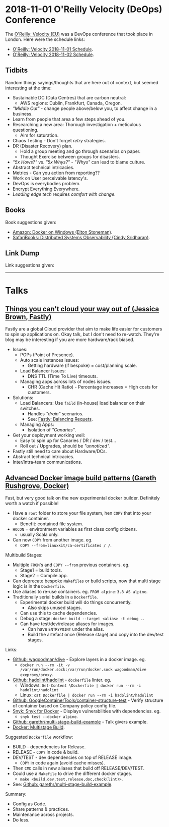 2018-11-01 O'Reilly Velocity (DeOps) Conference
===============================================

The [O'Reilly: Velocity (EU)] was a DevOps conference that took place in
London. Here were the schedule links:

* [O'Reilly: Velocity 2018-11-01 Schedule].
* [O'Reilly: Velocity 2018-11-02 Schedule].

Tidbits
-------

Random things sayings/thoughts that are here out of context, but seemed
interesting at the time:

* Sustainable DC (Data Centres) that are carbon neutral:
    * AWS regions: Dublin, Frankfurt, Canada, Oregon.
* _"Middle Out"_ - change people above/below you, to affect change in a
  business.
* Learn from people that area a few steps ahead of you.
* Researching a new area: Thorough investigation + meticulous questioning.
    * Aim for saturation.
* Chaos Testing - Don't forget _retry_ strategies.
* DR (Disaster Recovery) plan.
    * Hold a group meeting and go through scenarios on paper.
    * Thought Exercise between groups for disasters.
* _"5x Hows?"_ vs. _"5x Whys?"_ - _"Whys"_ can lead to blame culture.
* Abstract technical intricacies.
* Metrics - Can you action from reporting??
* Work on User perceivable latency's.
* DevOps is everybodies problem.
* Encrypt Everything Everywhere.
* _Leading edge tech_ requires _comfort with change_.

Books
-----

Book suggestions given:

* [Amazon: Docker on Windows (Elton Stoneman)].
* [SafariBooks: Distributed Systems Observability (Cindy Sridharan)].

Link Dump
---------

Link suggestions given:

---

Talks
=====

[Things you can't cloud your way out of (Jessica Brown, Fastly)]
----------------------------------------------------------------

Fastly are a global Cloud provider that aim to make life easier for customers
to spin up applications on. Okay talk, but I don't need to re-watch. They're
blog may be interesting if you are more hardware/rack biased.

* Issues:
    * POPs (Point of Presence).
    * Auto scale instances issues:
        * Getting hardware (if bespoke) = cost/planning scale.
    * Load Balancer issues:
        * DNS TTL (Time To Live) timeouts.
    * Managing apps across lots of nodes issues.
        * CHR (Cache Hit Ratio) - Percentage increases = High costs for
          customers.
* Solutions:
    * Load Balancers: Use `faild` (in-house) load balancer on their switches.
        * Handles _"drain"_ scenarios.
        * See: [Fastly: Balancing Requets].
    * Managing Apps:
        * Isolation of _"Canaries"_.
* Get your deployment working well:
    * Easy to spin up for Canaries / DR / dev / test...
    * Roll out / Upgrades, should be _"unnoticed"_.
* Fastly still need to care about Hardware/DCs.
* Abstract technical intricacies.
* Inter/Intra-team communications.


[Advanced Docker image build patterns (Gareth Rushgrove, Docker)]
-----------------------------------------------------------------

Fast, but very good talk on the new experimental docker builder. Definitely
worth a watch if possible!

* Have a `root` folder to store your file system, hen `COPY` that into your
  docker container.
    * Benefit: contained file system.
* `HOCON` = environtment variables as first class config citizens.
    * usually Scala only.
* Can now `COPY` from another image. eg.
    * `COPY --from=linuxkit/ca-certificates / /`.

Multibuild Stages:

* Multiple `FROM`'s and `COPY --from` previous containers. eg.
    * Stage1 = build tools.
    * Stage2 = Compile app.
* Can deprecate bespoke `Makefiles` or build scripts, now that multi stage
  logic is in the `Dockerfile`.
* Use aliases to re-use containers. eg. `FROM alpine:3.8 AS alpine`.
* Traditionally serial builds in a `Dockerfile`.
    * Experimental docker build will do things concurrently.
        * Also skips unused stages.
    * Can use this to cache dependencies.
    * Debug a stage: `docker build --target <alias> -t debug .`.
    * Can have test/dev/release aliases for images.
        * Can have `ENTRYPOINT` under the alias.
        * Build the artefact once (Release stage) and copy into the dev/test
          stages.

Links:

* [Github: wagoodman/dive] - Explore layers in a docker image. eg.
    * `docker run --rm -it -v /var/run/docker.sock:/var/run/docker.sock
      wagoodman/dive exeproxy/proxy`.
* [Github: hadolint/hadolint] - `dockerfile` linter. eg.
    * Windows: `Get-Content \Dockerfile | docker run --rm -i hadolint/hadolint`
    * Linux: `cat Dockerfile | docker run --rm -i hadolint/hadolint`
* [Github: GoogleContainerTools/container-structure-test] - Verify structure of
  container based on Company policy config file.
* [Snyk: Snyk for Docker] - Displays vulnerabilities with dependencies. eg.
    * `snyk test --docker alpine`.
* [Github: garethr/multi-stage-build-example] - Talk givers example.
* [Docker: Multistage Build].

Suggested `Dockerfile` workflow:

* BUILD - dependencies for Release.
* RELEASE - `COPY` in code & build.
* DEV/TEST - dev dependencies on top of RELEASE image.
    * `COPY` in code again (avoid cache misses).
* Then `CMD` calls in new aliases that build off RELEASE/DEV/TEST.
* Could use a `Makefile` to drive the different docker stages.
    * `make <build,dev,test,release,doc,check(lint)>`.
* See: [Github: garethr/multi-stage-build-example].

Summary:

* Config as Code.
* Share patterns & practices.
* Maintenance across projects.
* Do less.


[O'Reilly: Velocity (EU)]: https://conferences.oreilly.com/velocity/vl-eu
[O'Reilly: Velocity 2018-11-01 Schedule]: https://conferences.oreilly.com/velocity/vl-eu/schedule/2018-11-01
[O'Reilly: Velocity 2018-11-02 Schedule]: https://conferences.oreilly.com/velocity/vl-eu/schedule/2018-11-02


[Amazon: Docker on Windows (Elton Stoneman)]: https://www.amazon.co.uk/Docker-Windows-101-Production-ebook/dp/B0711Y4J9K
[SafariBooks: Distributed Systems Observability (Cindy Sridharan)]: https://www.oreilly.com/library/view/distributed-systems-observability/9781492033431/


[Things you can't cloud your way out of (Jessica Brown, Fastly)]: https://conferences.oreilly.com/velocity/vl-eu/public/schedule/detail/72252
[Fastly: Balancing Requets]: https://www.fastly.com/blog/building-and-scaling-fastly-network-part-2-balancing-requests
[Advanced Docker image build patterns (Gareth Rushgrove, Docker)]: https://conferences.oreilly.com/velocity/vl-eu/public/schedule/detail/72411
[Github: wagoodman/dive]: https://github.com/wagoodman/dive
[Github: hadolint/hadolint]: https://github.com/hadolint/hadolint
[Github: GoogleContainerTools/container-structure-test]: https://github.com/GoogleContainerTools/container-structure-test
[Snyk: Snyk for Docker]: https://snyk.io/docs/snyk-for-docker
[Docker: Multistage Build]: https://docs.docker.com/develop/develop-images/multistage-build/
[Github: garethr/multi-stage-build-example]: https://github.com/garethr/multi-stage-build-example
